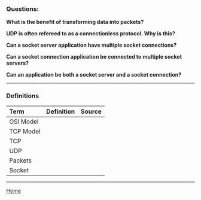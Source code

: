 ### Questions:

**What is the benefit of transforming data into packets?**



**UDP is often refereed to as a connectionless protocol. Why is this?**



**Can a socket server application have multiple socket connections?**



**Can a socket connection application be connected to multiple socket servers?**



**Can an application be both a socket server and a socket connection?**



---

### Definitions

|Term|Definition|Source|
|:--|:-:|--:|
|OSI Model|||
|TCP Model|||
|TCP|||
|UDP|||
|Packets|||
|Socket|||

---

[Home](https://jchinzi.github.io/reading-notes/)
